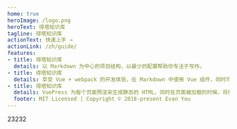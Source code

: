 ```yaml
---
home: true
heroImage: /logo.png
heroText: 得塔知识库
tagline: 得塔知识库
actionText: 快速上手 →
actionLink: /zh/guide/
features:
- title: 得塔知识库
  details: 以 Markdown 为中心的项目结构，以最少的配置帮助你专注于写作。
- title: 得塔知识库
  details: 享受 Vue + webpack 的开发体验，在 Markdown 中使用 Vue 组件，同时可以使用 Vue 来开发自定义主题。
- title: 得塔知识库
  details: VuePress 为每个页面预渲染生成静态的 HTML，同时在页面被加载的时候，将作为 SPA 运行。
  footer: MIT Licensed | Copyright © 2018-present Evan You
---
```


23232
